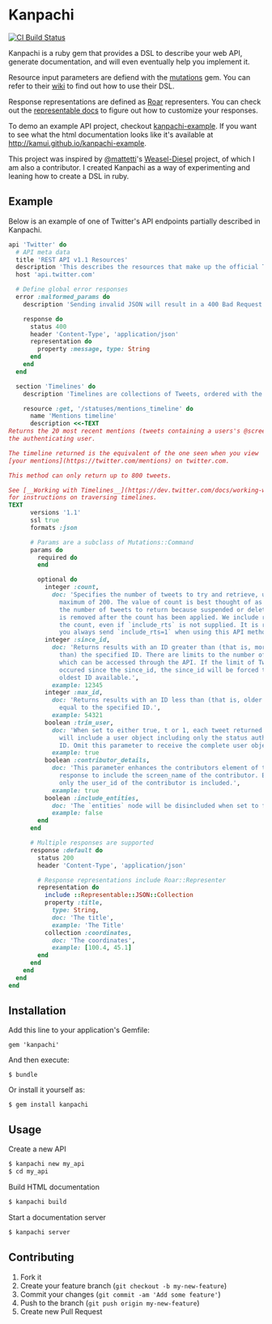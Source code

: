# Kanpachi

[![CI Build Status](https://secure.travis-ci.org/kamui/kanpachi.png?branch=master)](http://travis-ci.org/kamui/kanpachi)

Kanpachi is a ruby gem that provides a DSL to describe your web API, generate documentation, and will even eventually
help you implement it.

Resource input parameters are defiend with the [mutations](https://github.com/cypriss/mutations) gem. You can refer to
their [wiki](https://github.com/cypriss/mutations/wiki/Filtering-Input) to find out how to use their DSL.

Response representations are defined as [Roar](https://github.com/apotonick/roar) representers. You can check out the
[representable docs](https://github.com/apotonick/representable) to figure out how to customize your responses.

To demo an example API project, checkout [kanpachi-example](https://github.com/kamui/kanpachi-example). If you want to see what the html documentation looks like it's available at <http://kamui.github.io/kanpachi-example>.

This project was inspired by [@mattetti](https://github.com/mattetti/)'s [Weasel-Diesel](https://github.com/mattetti/Weasel-Diesel) project, of which I am also a contributor. I created Kanpachi as a way of experimenting and leaning how to create a DSL in ruby.

## Example

Below is an example of one of Twitter's API endpoints partially described in Kanpachi.

```ruby
api 'Twitter' do
  # API meta data
  title 'REST API v1.1 Resources'
  description 'This describes the resources that make up the official Twitter API v1.1'
  host 'api.twitter.com'

  # Define global error responses
  error :malformed_params do
    description 'Sending invalid JSON will result in a 400 Bad Request response.'

    response do
      status 400
      header 'Content-Type', 'application/json'
      representation do
        property :message, type: String
      end
    end
  end

  section 'Timelines' do
    description 'Timelines are collections of Tweets, ordered with the most recent first.'

    resource :get, '/statuses/mentions_timeline' do
      name 'Mentions timeline'
      description <<-TEXT
Returns the 20 most recent mentions (tweets containing a users's @screen_name) for
the authenticating user.

The timeline returned is the equivalent of the one seen when you view
[your mentions](https://twitter.com/mentions) on twitter.com.

This method can only return up to 800 tweets.

See [__Working with Timelines__](https://dev.twitter.com/docs/working-with-timelines)
for instructions on traversing timelines.
TEXT
      versions '1.1'
      ssl true
      formats :json

      # Params are a subclass of Mutations::Command
      params do
        required do
        end

        optional do
          integer :count,
            doc: 'Specifies the number of tweets to try and retrieve, up to a
              maximum of 200. The value of count is best thought of as a limit to
              the number of tweets to return because suspended or deleted content
              is removed after the count has been applied. We include retweets in
              the count, even if `include_rts` is not supplied. It is recommended
              you always send `include_rts=1` when using this API method.'
          integer :since_id,
            doc: 'Returns results with an ID greater than (that is, more recent
              than) the specified ID. There are limits to the number of Tweets
              which can be accessed through the API. If the limit of Tweets has
              occured since the since_id, the since_id will be forced to the
              oldest ID available.',
            example: 12345
          integer :max_id,
            doc: 'Returns results with an ID less than (that is, older than) or
              equal to the specified ID.',
            example: 54321
          boolean :trim_user,
            doc: 'When set to either true, t or 1, each tweet returned in a timeline
              will include a user object including only the status authors numerical
              ID. Omit this parameter to receive the complete user object.',
            example: true
          boolean :contributor_details,
            doc: 'This parameter enhances the contributors element of the status
              response to include the screen_name of the contributor. By default
              only the user_id of the contributor is included.',
            example: true
          boolean :include_entities,
            doc: 'The `entities` node will be disincluded when set to false.',
            example: false
        end
      end

      # Multiple responses are supported
      response :default do
        status 200
        header 'Content-Type', 'application/json'

        # Response representations include Roar::Representer
        representation do
          include ::Representable::JSON::Collection
          property :title,
            type: String,
            doc: 'The title',
            example: 'The Title'
          collection :coordinates,
            doc: 'The coordinates',
            example: [100.4, 45.1]
        end
      end
    end
  end
end
```

## Installation

Add this line to your application's Gemfile:

    gem 'kanpachi'

And then execute:

    $ bundle

Or install it yourself as:

    $ gem install kanpachi

## Usage

Create a new API

```bash
$ kanpachi new my_api
$ cd my_api
```

Build HTML documentation

```bash
$ kanpachi build
```

Start a documentation server

```bash
$ kanpachi server
```

## Contributing

1. Fork it
2. Create your feature branch (`git checkout -b my-new-feature`)
3. Commit your changes (`git commit -am 'Add some feature'`)
4. Push to the branch (`git push origin my-new-feature`)
5. Create new Pull Request
